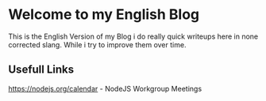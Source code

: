 # Welcome to my English Blog

This is the English Version of my Blog i do really quick writeups here in none corrected slang. While i try to improve them over time.

## Usefull Links
https://nodejs.org/calendar - NodeJS Workgroup Meetings
